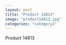 ```yaml
---
layout: post
title: "Product 14813"
image: "product14813.jpg"
categories: "category1"
---
```

Product 14813
